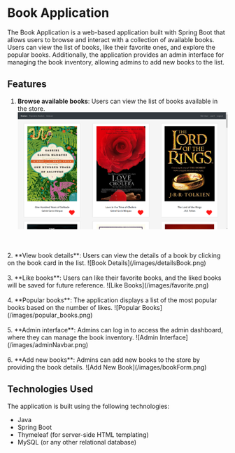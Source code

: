 # Book Application

The Book Application is a web-based application built with Spring Boot that allows users to browse and interact with a collection of available books. Users can view the list of books, like their favorite ones, and explore the popular books. Additionally, the application provides an admin interface for managing the book inventory, allowing admins to add new books to the list.

## Features

1. **Browse available books**: Users can view the list of books available in the store.
   ![Browse Books](/images/browse_books.png)
<br />
<br />
2. **View book details**: Users can view the details of a book by clicking on the book card in the list.
   ![Book Details](/images/detailsBook.png)
<br />
<br />
3. **Like books**: Users can like their favorite books, and the liked books will be saved for future reference.
   ![Like Books](/images/favorite.png)
<br />
<br />
4. **Popular books**: The application displays a list of the most popular books based on the number of likes.
   ![Popular Books](/images/popular_books.png)
<br />
<br />
5. **Admin interface**: Admins can log in to access the admin dashboard, where they can manage the book inventory.
   ![Admin Interface](/images/adminNavbar.png)
<br />
<br />
6. **Add new books**: Admins can add new books to the store by providing the book details.
   ![Add New Book](/images/bookForm.png)



## Technologies Used

The application is built using the following technologies:

- Java
- Spring Boot
- Thymeleaf (for server-side HTML templating)
- MySQL (or any other relational database)


